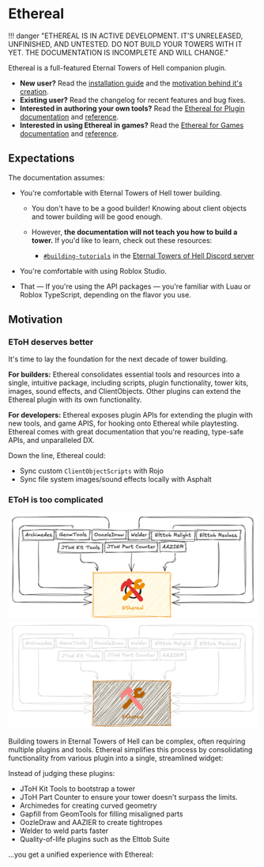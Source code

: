 # Ethereal

!!! danger "ETHEREAL IS IN ACTIVE DEVELOPMENT. IT'S UNRELEASED, UNFINISHED, AND UNTESTED. DO NOT BUILD YOUR TOWERS WITH IT YET. THE DOCUMENTATION IS INCOMPLETE AND WILL CHANGE."

Ethereal is a full-featured Eternal Towers of Hell companion plugin.

- **New user?** Read the [installation guide](../install.md) and the [motivation behind it's creation](#motivation).
- **Existing user?** Read the changelog for recent features and bug fixes.
- **Interested in authoring your own tools?** Read the [Ethereal for Plugin documentation](./ethereal-for-plugins/index.md) and [reference](./reference/ethereal-for-plugins.md).
- **Interested in using Ethereal in games?** Read the [Ethereal for Games documentation]((./ethereal-for-games/index.md)) and [reference](./reference/ethereal-for-games.md).

## Expectations

The documentation assumes:

- You're comfortable with Eternal Towers of Hell tower building.
    - You don't have to be a good builder! Knowing about client objects and
        tower building will be good enough.
    - However, **the documentation will not teach you how to build a tower.**
        If you'd like to learn, check out these resources:

        - [`#building-tutorials`](https://discord.com/channels/551741409624064011/806261451643551835) in the [Eternal Towers of Hell Discord server](https://discord.gg/etoh)

- You're comfortable with using Roblox Studio.
- That — If you're using the API packages — you're familiar with Luau or Roblox
    TypeScript, depending on the flavor you use.

## Motivation

### EToH deserves better

It's time to lay the foundation for the next decade of tower building.

**For builders:** Ethereal consolidates essential tools and resources into a
single, intuitive package, including scripts, plugin functionality, tower kits,
images, sound effects, and ClientObjects. Other plugins can extend the Ethereal
plugin with its own functionality.

**For developers:** Ethereal exposes plugin APIs for extending the plugin with
new tools, and game APIS, for hooking onto Ethereal while playtesting. Ethereal
comes with great documentation that you're reading, type-safe APIs, and
unparalleled DX.

Down the line, Ethereal could:

- Sync custom `ClientObjectScripts` with Rojo
- Sync file system images/sound effects locally with Asphalt

[Tria.OS Companion Plugin]: https://github.com/Tria-Studio/Tria-OS-Plugin

### EToH is too complicated

<img src="../images/others-to-ethereal-light.png#only-light" />
<img src="../images/others-to-ethereal-dark.png#only-dark" />

Building towers in Eternal Towers of Hell can be complex, often requiring
multiple plugins and tools. Ethereal simplifies this process by consolidating
functionality from various plugin into a single, streamlined widget:

Instead of judging these plugins:

- JToH Kit Tools to bootstrap a tower
- JToH Part Counter to ensure your tower doesn't surpass the limits.
- Archimedes for creating curved geometry
- Gapfill from GeomTools for filling misaligned parts
- OozleDraw and AAZIER to create tightropes
- Welder to weld parts faster
- Quality-of-life plugins such as the Elttob Suite

...you get a unified experience with Ethereal:
